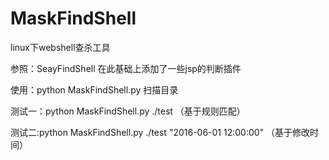 # MaskFindShell
linux下webshell查杀工具

参照：SeayFindShell  在此基础上添加了一些jsp的判断插件

使用：python MaskFindShell.py   扫描目录

测试一：python MaskFindShell.py   ./test             （基于规则匹配）

测试二:python MaskFindShell.py ./test "2016-06-01 12:00:00"  （基于修改时间）

